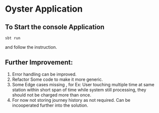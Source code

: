 # Oyster Application

## To Start the console Application
```
sbt run
```
and follow the instruction.


## Further Improvement:
1.	Error handling can be improved.
2. 	Refactor Some code to make it more generic.
3. 	Some Edge cases missing , for Ex: User touching multiple time at same station within short span of time while system still processing, they should not be charged more than once.  
4.	For now not storing journey history as not required. Can be incooperated further into the solution.     




